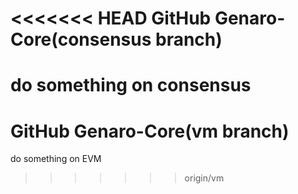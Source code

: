 <<<<<<< HEAD
GitHub Genaro-Core(consensus branch)
=============

do something on consensus
=======
GitHub Genaro-Core(vm branch)
=============

do something on EVM
>>>>>>> origin/vm
